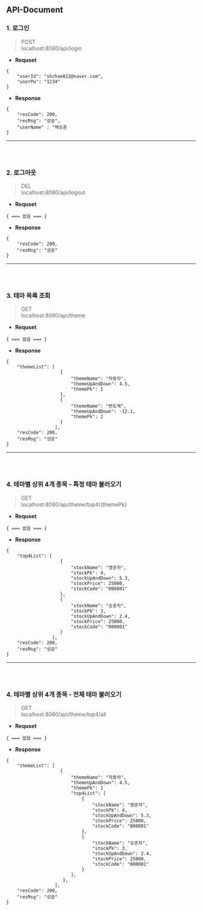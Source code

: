 ## API-Document

### 1. 로그인
>POST<br>
> localhost:8080/api/login

- **Requset**
```
{
    "userId": "shchae822@naver.com",
    "userPw": "1234"
}
```
- **Response**
```
{
    "resCode": 200,
    "resMsg": "성공",
    "userName" : "채승훈
}
```
---
<br>
<br>

### 2. 로그아웃
> DEL<br>
> localhost:8080/api/logout

- **Requset**
```
{ === 없음 === }
```
- **Response**
```
{
    "resCode": 200,
    "resMsg": "성공"
}
```
---
<br>
<br>

### 3. 테마 목록 조회
> GET<br>
> localhost:8080/api/theme

- **Requset**
```
{ === 없음 === }
```
- **Response**
```
{
    "themeList": [
                    {
                        "themeName": "자동차",
                        "themeUpAndDown": 4.5,
                        "themePk": 1
                    },
                    {
                        "themeName": "반도체",
                        "themeUpAndDown": -12.1,
                        "themePk": 2
                    }
                  ],
    "resCode": 200,
    "resMsg": "성공"
}

```
---
<br>
<br>

### 4. 테마별 상위 4개 종목 - 특정 테마 불러오기
> GET<br>
> localhost:8080/api/theme/top4/{themePk}

- **Requset**
```
{ === 없음 === }
```
- **Response**
```
{
    "top4List": [
                    {
                        "stockName": "영준차",
                        "stockPk": 4,
                        "stockUpAndDown": 5.3,
                        "stockPrice": 25000,
                        "stockCode": "000001"
                    },
                    {
                        "stockName": "승훈차",
                        "stockPk": 3,
                        "stockUpAndDown": 2.4,
                        "stockPrice": 25000,
                        "stockCode": "000001"
                    }
                 ],
    "resCode": 200,
    "resMsg": "성공"
}

```

---
<br>
<br>

### 4. 테마별 상위 4개 종목 - 전체 테마 불러오기
> GET<br>
> localhost:8080/api/theme/top4/all

- **Requset**
```
{ === 없음 === }
```
- **Response**
```
{
    "themeList": [
                    {
                        "themeName": "자동차",
                        "themeUpAndDown": 4.5,
                        "themePk": 1
                        "top4List": [
                            {
                                "stockName": "영준차",
                                "stockPk": 4,
                                "stockUpAndDown": 5.3,
                                "stockPrice": 25000,
                                "stockCode": "000001"
                            },
                            {
                                "stockName": "승훈차",
                                "stockPk": 3,
                                "stockUpAndDown": 2.4,
                                "stockPrice": 25000,
                                "stockCode": "000001"
                            }
                        ],
                     },
                  ],
    "resCode": 200,
    "resMsg": "성공"
}
```
